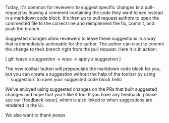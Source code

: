 Today, it's common for reviewers to suggest specific changes to a pull-request by leaving a comment containing the code they want to see instead in a markdown code block. It's then up to pull request authors to open the commented file to the correct line and reimplement the fix, commit, and push the branch.

Suggested changes allow reviewers to leave these suggestions in a way that is immediately actionable for the author. The author can elect to commit the change to their branch right from the pull request. Here it is in action:

[ gif: leave a suggestion -> wipe -> apply a suggestion ]

The new toolbar button will prepopulate the markdown code block for you, but you can create a suggestion without the help of the toolbar by using ````suggestion` to open your suggested code block.hello

We've enjoyed using suggested changes on the PRs that built suggested changes and hope that you'll like it too. If you have any feedback, please see our [feedback issue], which is also linked to when suggestions are rendered in the UI.

We also want to thank peeps

